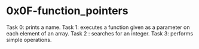 # 0x0F-function_pointers

Task 0: prints a name.
Task 1: executes a function given as a parameter on each element of an array.
Task 2 :  searches for an integer.
Task 3: performs simple operations.
